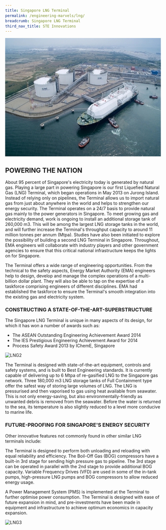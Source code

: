 ```yaml
---
title: Singapore LNG Terminal
permalink: /engineering-marvels/lng/
breadcrumb: Singapore LNG Terminal
third_nav_title: STE Innovations
---
```

![](/images/stories/ste%20innovations/lng/lng%20new.jpg)

## POWERING THE NATION
About 95 percent of Singapore's electricity today is generated by natural gas. Playing a large part in powering Singapore is our 
first Liquefied Natural Gas (LNG) Terminal, which began operations in May 2013 on Jurong Island. Instead of relying only on 
pipelines, the Terminal allows us to import natural gas from just about anywhere in the world and helps to strengthen our energy 
security. The Terminal operates on a 24/7 basis to provide natural gas mainly to the power generators in Singapore. To meet growing gas and electricity demand, work is ongoing to install an additional storage tank of 260,000 m3. This will be among the largest LNG 
storage tanks in the world, and will further increase the Terminal's throughput capacity to around 11 million tonnes per annum 
(Mtpa). Studies have also been initiated to explore the possibility of building a second LNG Terminal in Singapore. Throughout, 
EMA engineers will collaborate with industry players and other government agencies to ensure that this critical national 
infrastructure keeps the lights on for Singapore.

The Terminal offers a wide range of engineering opportunities. From the technical to the safety aspects, Energy Market Authority
(EMA) engineers help to design, develop and manage the complex operations of a multi-billion dollar plant. They will also be able
to tap on the expertise of a taskforce comprising engineers of different disciplines. EMA had established the taskforce to ensure
the Terminal's smooth integration into the existing gas and electricity system.

### CONSTRUCTING A STATE-OF-THE-ART-SUPERSTRUCTURE
The Singapore LNG Terminal is unique in many aspects of its design, for which it has won a number of awards such as:

- The ASEAN Outstanding Engineering Achievement Award 2014
- The IES Prestigious Engineering Achievement Award for 2014
- Process Safety Award 2013 by IChemE, Singapore

![LNG2](/images/lng2.jpg)

The Terminal is designed with state-of-the-art equipment, controls and safety systems, and is built to Best Engineering standards. 
It is currently capable of delivering up to 6 Mtpa of re-gasified LNG to the Singapore gas network. Three 180,000 m3 LNG storage 
tanks of Full Containment type offer the safest way of storing large volumes of LNG. The LNG is pressurised and then vaporised 
to gas using heat available from seawater. This is not only energy-saving, but also environmentally-friendly as unwanted debris 
is removed from the seawater. Before the water is returned to the sea, its temperature is also slightly reduced to a level 
more conducive to marine life.

### FUTURE-PROOFING FOR SINGAPORE'S ENERGY SECURITY
Other innovative features not commonly found in other similar LNG terminals include:

The Terminal is designed to perform both unloading and reloading with equal reliability and efficiency.
The Boil-Off Gas (BOG) compressors have a built-in 3rd stage for sending high pressure gas to pipeline. The 3rd stage can be 
operated in parallel with the 2nd stage to provide additional BOG capacity.
Variable Frequency Drives (VFD) are used in some of the in-tank pumps, high-pressure LNG pumps and BOG compressors to allow 
reduced energy usage.

A Power Management System (PMS) is implemented at the Terminal to further optimise power consumption.
The Terminal is designed with ease of future expansion in mind, and pre-investments have been made in equipment and infrastructure
to achieve optimum economics in capacity expansion.

![LNG3](/images/lng3.jpg)